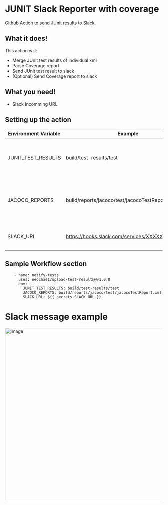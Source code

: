 # JUNIT Slack Reporter with coverage
Github Action to send JUnit results to Slack.

## What it does!
This action will:
  * Merge JUnit test results of individual xml
  * Parse Coverage report
  * Send JUnit test result to slack
  * (Optional) Send Coverage report to slack

## What you need!
  * Slack Incomming URL

## Setting up the action
| Environment Variable  | Example                                        | Description                                                   | 	Required? |
| ------------- |------------------------------------------------|---------------------------------------------------------------|------------|
| JUNIT_TEST_RESULTS  | build/test-results/test                        | Path (relative to workspce directory) to JUnit report         | Y |
| JACOCO_REPORTS  | build/reports/jacoco/test/jacocoTestReport.xml | File Path (relative to workspce directory) to Coverage report | Y*         |
| SLACK_URL  | https://hooks.slack.com/services/XXXXXXXXXXXXX | Slack Incomming Webhook URL                                   | Y          |

## Sample Workflow section
```
    - name: notify-tests
      uses: neochae1/upload-test-result@@v1.0.0
      env:
        JUNIT_TEST_RESULTS: build/test-results/test
        JACOCO_REPORTS: build/reports/jacoco/test/jacocoTestReport.xml
        SLACK_URL: ${{ secrets.SLACK_URL }}
```

# Slack message example
<img width="551" alt="image" src="https://user-images.githubusercontent.com/83627893/163830042-d1434a9e-7324-468f-97a5-0c4adc953059.png">


